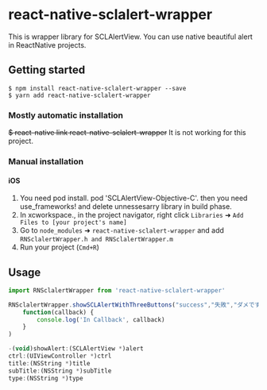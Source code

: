 
# react-native-sclalert-wrapper
This is wrapper library for SCLAlertView.
You can use native beautiful alert in ReactNative projects.

## Getting started

`$ npm install react-native-sclalert-wrapper --save`  
`$ yarn add react-native-sclalert-wrapper`
### Mostly automatic installation

~~$ react-native link react-native-sclalert-wrapper~~
It is not working for this project.

### Manual installation

#### iOS

1. You need pod install.  pod 'SCLAlertView-Objective-C'. then you need use_frameworks! and delete unnessesarry library in build phase.
2. In xcworkspace., in the project navigator, right click `Libraries` ➜ `Add Files to [your project's name]`
3. Go to `node_modules` ➜ `react-native-sclalert-wrapper` and add `RNSclalertWrapper.h and RNSclalertWrapper.m`
4. Run your project (`Cmd+R`)

## Usage
```javascript
import RNSclalertWrapper from 'react-native-sclalert-wrapper'

RNSclalertWrapper.showSCLAlertWithThreeButtons("success","失敗","ダメです","必要","不要","閉じる",
	function(callback) {
        console.log('In Callback', callback)
    }
)

-(void)showAlert:(SCLAlertView *)alert
ctrl:(UIViewController *)ctrl
title:(NSString *)title
subTitle:(NSString *)subTitle
type:(NSString *)type
```
